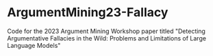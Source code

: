 # ArgumentMining23-Fallacy
Code for the 2023 Argument Mining Workshop paper titled "Detecting Argumentative Fallacies in the Wild: Problems and Limitations of Large Language Models"
